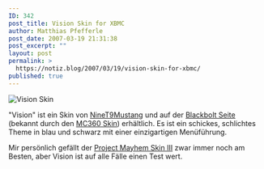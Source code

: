 ```yaml
---
ID: 342
post_title: Vision Skin for XBMC
author: Matthias Pfefferle
post_date: 2007-03-19 21:31:38
post_excerpt: ""
layout: post
permalink: >
  https://notiz.blog/2007/03/19/vision-skin-for-xbmc/
published: true
---
```

<img class="aligncenter" src='http://notiz.blog/wp-content/uploads/2007/03/vision-01.jpg' alt='Vision Skin' />

"Vision" ist ein Skin von <a href="http://blackbolt.x-scene.com/index.php?p=skins&app=xbmc&cat=vision">NineT9Mustang</a> und auf der <a href="http://blackbolt.x-scene.com/">Blackbolt Seite</a> (bekannt durch den <a href="http://blackbolt.x-scene.com/index.php?p=skins&app=xbmc&cat=mc360">MC360 Skin</a>) erhältlich. Es ist ein schickes, schlichtes Theme in blau und schwarz mit einer einzigartigen Menüführung.

Mir persönlich gefällt der <a href="http://www.chokemaniac.net/download.php?cat=pm3">Project Mayhem Skin III</a> zwar immer noch am Besten, aber Vision ist auf alle Fälle einen Test wert.